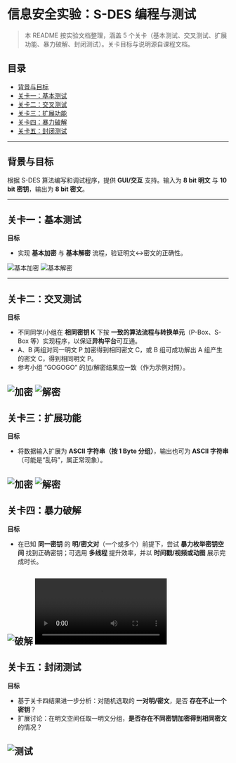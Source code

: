 # 信息安全实验：S-DES 编程与测试

> 本 README 按实验文档整理，涵盖 5 个关卡（基本测试、交叉测试、扩展功能、暴力破解、封闭测试）。关卡目标与说明源自课程文档。  

## 目录
- [背景与目标](#背景与目标)
- [关卡一：基本测试](#关卡一基本测试)
- [关卡二：交叉测试](#关卡二交叉测试)
- [关卡三：扩展功能](#关卡三扩展功能)
- [关卡四：暴力破解](#关卡四暴力破解)
- [关卡五：封闭测试](#关卡五封闭测试)

---

## 背景与目标
根据 S-DES 算法编写和调试程序，提供 **GUI/交互** 支持。输入为 **8 bit 明文** 与 **10 bit 密钥**，输出为 **8 bit 密文**。 

---

## 关卡一：基本测试
**目标**  
- 实现 **基本加密** 与 **基本解密** 流程，验证明文↔密文的正确性。

![基本加密](result/Encryption1.png)
![基本解密](result/Decrypt.png)


---

## 关卡二：交叉测试
**目标**  
- 不同同学/小组在 **相同密钥 K** 下按 **一致的算法流程与转换单元**（P-Box、S-Box 等）实现程序，以保证**异构平台**可互通。
- A、B 两组对同一明文 P 加密得到相同密文 C，或 B 组可成功解出 A 组产生的密文 C，得到相同明文 P。
- 参考小组 “GOGOGO” 的加/解密结果应一致（作为示例对照）。


![加密](result/Encryption2.png)
![解密](result/Decrypt2.png)
---

## 关卡三：扩展功能
**目标**  
- 将数据输入扩展为 **ASCII 字符串（按 1 Byte 分组）**，输出也可为 **ASCII 字符串**（可能是“乱码”，属正常现象）。

![加密](result/str_Encryption.png)
![解密](result/str_Decrypt.png)
---

## 关卡四：暴力破解
**目标**  
- 在已知 **同一密钥** 的 **明/密文对**（一个或多个）前提下，尝试 **暴力枚举密钥空间** 找到正确密钥；可选用 **多线程** 提升效率，并以 **时间戳/视频或动图** 展示完成时长。

![破解](result/task4.png)
![破解](result/task4.mp4)
---

## 关卡五：封闭测试
**目标**  
- 基于关卡四结果进一步分析：对随机选取的 **一对明/密文**，是否 **存在不止一个密钥**？  
- 扩展讨论：在明文空间任取一明文分组，**是否存在不同密钥加密得到相同密文** 的情况？ 

![测试](result/task5.png)
---
